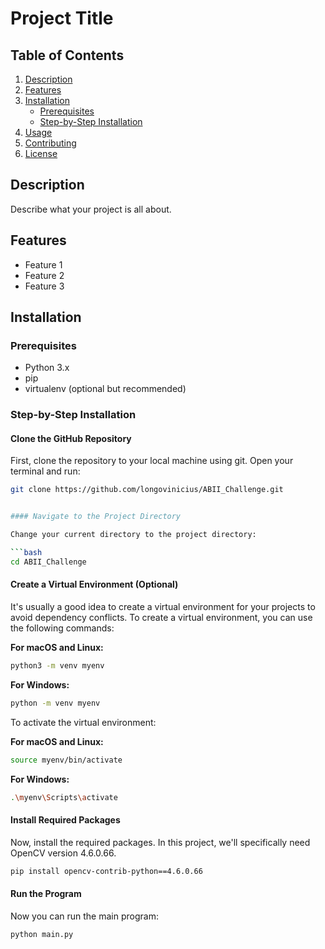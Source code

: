 # Project Title

## Table of Contents

1. [Description](#description)
2. [Features](#features)
3. [Installation](#installation)
   - [Prerequisites](#prerequisites)
   - [Step-by-Step Installation](#step-by-step-installation)
4. [Usage](#usage)
5. [Contributing](#contributing)
6. [License](#license)

## Description

Describe what your project is all about.

## Features

- Feature 1
- Feature 2
- Feature 3

## Installation

### Prerequisites

- Python 3.x
- pip
- virtualenv (optional but recommended)

### Step-by-Step Installation

#### Clone the GitHub Repository

First, clone the repository to your local machine using git. Open your terminal and run:

```bash
git clone https://github.com/longovinicius/ABII_Challenge.git


#### Navigate to the Project Directory

Change your current directory to the project directory:

```bash
cd ABII_Challenge
```

#### Create a Virtual Environment (Optional)

It's usually a good idea to create a virtual environment for your projects to avoid dependency conflicts. To create a virtual environment, you can use the following commands:

**For macOS and Linux:**

```bash
python3 -m venv myenv
```

**For Windows:**

```bash
python -m venv myenv
```

To activate the virtual environment:

**For macOS and Linux:**

```bash
source myenv/bin/activate
```

**For Windows:**

```bash
.\myenv\Scripts\activate
```

#### Install Required Packages

Now, install the required packages. In this project, we'll specifically need OpenCV version 4.6.0.66.

```bash
pip install opencv-contrib-python==4.6.0.66
```

#### Run the Program

Now you can run the main program:

```bash
python main.py
```

